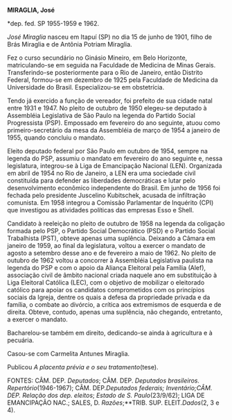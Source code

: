 **MIRAGLIA, José**

\*dep. fed. SP 1955-1959 e 1962.

*José Miraglia* nasceu em Itapuí (SP) no dia 15 de junho de 1901, filho
de Brás Miraglia e de Antônia Potriam Miraglia.

Fez o curso secundário no Ginásio Mineiro, em Belo Horizonte,
matriculando-se em seguida na Faculdade de Medicina de Minas Gerais.
Transferindo-se posteriormente para o Rio de Janeiro, então Distrito
Federal, formou-se em dezembro de 1925 pela Faculdade de Medicina da
Universidade do Brasil. Especializou-se em obstetrícia.

Tendo já exercido a função de vereador, foi prefeito de sua cidade natal
entre 1931 e 1947. No pleito de outubro de 1950 elegeu-se deputado à
Assembléia Legislativa de São Paulo na legenda do Partido Social
Progressista (PSP). Empossado em fevereiro do ano seguinte, atuou como
primeiro-secretário da mesa da Assembléia de março de 1954 a janeiro de
1955, quando concluiu o mandato.

Eleito deputado federal por São Paulo em outubro de 1954, sempre na
legenda do PSP, assumiu o mandato em fevereiro do ano seguinte e, nessa
legislatura, integrou-se à Liga de Emancipação Nacional (LEN).
Organizada em abril de 1954 no Rio de Janeiro, a LEN era uma sociedade
civil constituída para defender as liberdades democráticas e lutar pelo
desenvolvimento econômico independente do Brasil. Em junho de 1956 foi
fechada pelo presidente Juscelino Kubitschek, acusada de infiltração
comunista. Em 1958 integrou a Comissão Parlamentar de Inquérito (CPI)
que investigou as atividades políticas das empresas Esso e Shell.

Candidato à reeleição no pleito de outubro de 1958 na legenda da
coligação formada pelo PSP, o Partido Social Democrático (PSD) e o
Partido Social Trabalhista (PST), obteve apenas uma suplência. Deixando
a Câmara em janeiro de 1959, ao final da legislatura, voltou a exercer o
mandato de agosto a setembro desse ano e de fevereiro a maio de 1962. No
pleito de outubro de 1962 voltou a concorrer à Assembléia Legislativa
paulista na legenda do PSP e com o apoio da Aliança Eleitoral pela
Família (Alef), associação civil de âmbito nacional criada naquele ano
em substituição à Liga Eleitoral Católica (LEC), com o objetivo de
mobilizar o eleitorado católico para apoiar os candidatos comprometidos
com os princípios sociais da Igreja, dentre os quais a defesa da
propriedade privada e da família, o combate ao divórcio, a crítica aos
extremismos de esquerda e de direita. Obteve, contudo, apenas uma
suplência, não chegando, entretanto, a exercer o mandato.

Bacharelou-se também em direito, dedicando-se ainda à agricultura e à
pecuária.

Casou-se com Carmelita Antunes Miraglia.

Publicou *A placenta prévia e o seu tratamento*(tese).

FONTES: CÂM. DEP. *Deputados*; CÂM. DEP. *Deputados brasileiros.
Repertório*(1946-1967); CÂM. DEP.*Deputados federais; Inventário;*CÂM.
DEP*. Relação dos dep. eleitos*; *Estado de* *S. Paulo*(23/9/62); LIGA
DE EMANCIPAÇÃO NAC.; SALES, D. *Razões*;**TRIB. SUP. ELEIT.*Dados*(2, 3
e 4).

 
